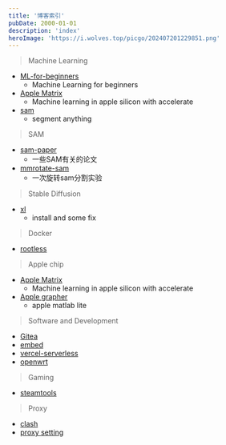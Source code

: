 ```yaml
---
title: '博客索引'
pubDate: 2000-01-01
description: 'index'
heroImage: 'https://i.wolves.top/picgo/202407201229851.png'
---
```


> Machine Learning

- [ML-for-beginners](/blog/ml)
  - Machine Learning for beginners
- [Apple Matrix](/blog/ml)
  - Machine learning in apple silicon with accelerate
- [sam](#sam)
  - segment anything


<a id="sam"></a>
> SAM

- [sam-paper](/blog/sampaper) 
  - 一些SAM有关的论文
- [mmrotate-sam](/blog/mmrotate-sam)
  - 一次旋转sam分割实验


> Stable Diffusion

- [xl](/blog/stdw)
  - install and some fix


> Docker

- [rootless](/blog/docker)


> Apple chip

- [Apple Matrix](/blog/ml)
  - Machine learning in apple silicon with accelerate
- [Apple grapher](/blog/apple-grapher)
  - apple matlab lite


> Software and Development

- [Gitea](/blog/gitea)
- [embed](/blog/embed)
- [vercel-serverless](blog/vercel-serverless)
- [openwrt](/blog/openwrt)

> Gaming

- [steamtools](/blog/stools)


> Proxy

- [clash](/blog/clash)
- [proxy setting](/blog/allproxy)